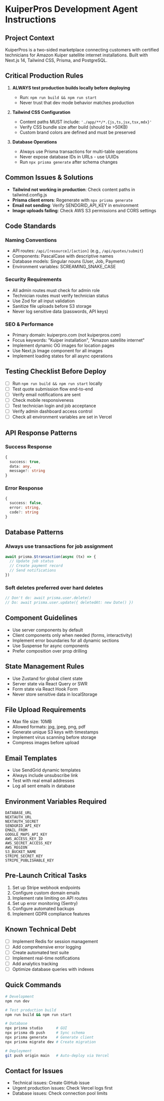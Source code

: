 # KuiperPros Development Agent Instructions

## Project Context
KuiperPros is a two-sided marketplace connecting customers with certified technicians for Amazon Kuiper satellite internet installations. Built with Next.js 14, Tailwind CSS, Prisma, and PostgreSQL.

## Critical Production Rules
1. **ALWAYS test production builds locally before deploying**
   - Run: `npm run build && npm run start`
   - Never trust that dev mode behavior matches production
   
2. **Tailwind CSS Configuration**
   - Content paths MUST include: `'./app/**/*.{js,ts,jsx,tsx,mdx}'`
   - Verify CSS bundle size after build (should be >50KB)
   - Custom brand colors are defined and must be preserved

3. **Database Operations**
   - Always use Prisma transactions for multi-table operations
   - Never expose database IDs in URLs - use UUIDs
   - Run `npx prisma generate` after schema changes

## Common Issues & Solutions
- **Tailwind not working in production**: Check content paths in tailwind.config.js
- **Prisma client errors**: Regenerate with `npx prisma generate`
- **Email not sending**: Verify SENDGRID_API_KEY in environment
- **Image uploads failing**: Check AWS S3 permissions and CORS settings

## Code Standards
### Naming Conventions
- API routes: `/api/[resource]/[action]` (e.g., `/api/quotes/submit`)
- Components: PascalCase with descriptive names
- Database models: Singular nouns (User, Job, Payment)
- Environment variables: SCREAMING_SNAKE_CASE

### Security Requirements
- All admin routes must check for admin role
- Technician routes must verify technician status
- Use Zod for all input validation
- Sanitize file uploads before S3 storage
- Never log sensitive data (passwords, API keys)

### SEO & Performance
- Primary domain: kuiperpro.com (not kuiperpros.com)
- Focus keywords: "Kuiper installation", "Amazon satellite internet"
- Implement dynamic OG images for location pages
- Use Next.js Image component for all images
- Implement loading states for all async operations

## Testing Checklist Before Deploy
- [ ] Run `npm run build && npm run start` locally
- [ ] Test quote submission flow end-to-end
- [ ] Verify email notifications are sent
- [ ] Check mobile responsiveness
- [ ] Test technician login and job acceptance
- [ ] Verify admin dashboard access control
- [ ] Check all environment variables are set in Vercel

## API Response Patterns
### Success Response
```typescript
{
  success: true,
  data: any,
  message?: string
}
```

### Error Response
```typescript
{
  success: false,
  error: string,
  code?: string
}
```

## Database Patterns
### Always use transactions for job assignment
```typescript
await prisma.$transaction(async (tx) => {
  // Update job status
  // Create payment record
  // Send notifications
})
```

### Soft deletes preferred over hard deletes
```typescript
// Don't do: await prisma.user.delete()
// Do: await prisma.user.update({ deletedAt: new Date() })
```

## Component Guidelines
- Use server components by default
- Client components only when needed (forms, interactivity)
- Implement error boundaries for all dynamic sections
- Use Suspense for async components
- Prefer composition over prop drilling

## State Management Rules
- Use Zustand for global client state
- Server state via React Query or SWR
- Form state via React Hook Form
- Never store sensitive data in localStorage

## File Upload Requirements
- Max file size: 10MB
- Allowed formats: jpg, jpeg, png, pdf
- Generate unique S3 keys with timestamps
- Implement virus scanning before storage
- Compress images before upload

## Email Templates
- Use SendGrid dynamic templates
- Always include unsubscribe link
- Test with real email addresses
- Log all sent emails in database

## Environment Variables Required
```
DATABASE_URL
NEXTAUTH_URL
NEXTAUTH_SECRET
SENDGRID_API_KEY
EMAIL_FROM
GOOGLE_MAPS_API_KEY
AWS_ACCESS_KEY_ID
AWS_SECRET_ACCESS_KEY
AWS_REGION
S3_BUCKET_NAME
STRIPE_SECRET_KEY
STRIPE_PUBLISHABLE_KEY
```

## Pre-Launch Critical Tasks
1. Set up Stripe webhook endpoints
2. Configure custom domain emails
3. Implement rate limiting on API routes
4. Set up error monitoring (Sentry)
5. Configure automated backups
6. Implement GDPR compliance features

## Known Technical Debt
- [ ] Implement Redis for session management
- [ ] Add comprehensive error logging
- [ ] Create automated test suite
- [ ] Implement real-time notifications
- [ ] Add analytics tracking
- [ ] Optimize database queries with indexes

## Quick Commands
```bash
# Development
npm run dev

# Test production build
npm run build && npm run start

# Database
npx prisma studio      # GUI
npx prisma db push     # Sync schema
npx prisma generate    # Generate client
npx prisma migrate dev # Create migration

# Deployment
git push origin main   # Auto-deploy via Vercel
```

## Contact for Issues
- Technical issues: Create GitHub issue
- Urgent production issues: Check Vercel logs first
- Database issues: Check connection pool limits